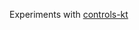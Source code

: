 Experiments with [controls-kt](https://github.com/SciProgCentre/controls-kt)

[//]: # (Things to be clarified:)

[//]: # (- [x] project initialization)

[//]: # (- [ ] device configuration)

[//]: # (  - [ ] specifying attributes)

[//]: # (  - [ ] specifying actions &#40;typing , ui interaction&#41;)

[//]: # (  - [ ] running device in native mode)

[//]: # (  - [ ] clarify device lifecycle)

[//]: # (- [ ] running device in local mode &#40;with gui&#41;)

[//]: # (- [ ] running device in remote mode)

[//]: # (  - [ ] remote web ui)

[//]: # (- [ ] magix protocol)

[//]: # (  - [ ] interaction with TangoCS)

[//]: # (  - [ ] * interaction with DOOCS)